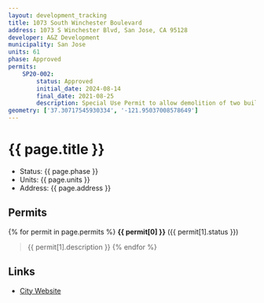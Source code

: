 ```yaml
---
layout: development_tracking
title: 1073 South Winchester Boulevard
address: 1073 S Winchester Blvd, San Jose, CA 95128
developer: A&Z Development
municipality: San Jose
units: 61
phase: Approved
permits:
    SP20-002:
        status: Approved
        initial_date: 2024-08-14
        final_date: 2021-08-25
        description: Special Use Permit to allow demolition of two buildings totaling 9,762 square feet and allow the construction of a 6-story mixed-use building consisting of 61 residential condo units and approximately 17,970 square feet of commercial space, and allow the removal of 9 ordinance size trees and 7 non-ordinance size trees on a 0.82-gross acre site, in the Winchester Boulevard Urban Village.
geometry: ['37.30717545930334', '-121.95037008578649']
---
```

# {{ page.title }}
- Status: {{ page.phase }}
- Units: {{ page.units }}
- Address: {{ page.address }}

## Permits

{% for permit in page.permits %}
  **{{ permit[0] }}** ({{ permit[1].status }})
  >{{ permit[1].description }}
{% endfor %}

## Links
- [City Website](https://www.sanjoseca.gov/your-government/departments-offices/planning-building-code-enforcement/planning-division/major-development-projects/1073-s-winchester-boulevard)